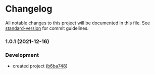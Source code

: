 # Changelog

All notable changes to this project will be documented in this file. See [standard-version](https://github.com/conventional-changelog/standard-version) for commit guidelines.

### 1.0.1 (2021-12-16)


### Development

* created project ([b6ba748](https://github.com/mokkapps/changelog-generator-demo/commits/b6ba74894334545be870f860385580b0f0888651))
